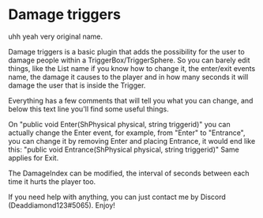 # Damage triggers
uhh yeah very original name. 

Damage triggers is a basic plugin that adds the possibility for the user to damage people within a TriggerBox/TriggerSphere.
So you can barely edit things, like the List name if you know how to change it, the enter/exit events name, the damage it causes to the player and in how many seconds it will damage the user that is inside the Trigger. 

Everything has a few comments that will tell you what you can change, and below this text line you'll find some useful things. 

On "public void Enter(ShPhysical physical, string triggerid)" you can actually change the Enter event, for example, from "Enter" to "Entrance", you can change it by removing Enter and placing Entrance, it would end like this: "public void Entrance(ShPhysical physical, string triggerid)"
Same applies for Exit.

The DamageIndex can be modified, the interval of seconds between each time it hurts the player too. 

If you need help with anything, you can just contact me by Discord (Deaddiamond123#5065).
Enjoy!
